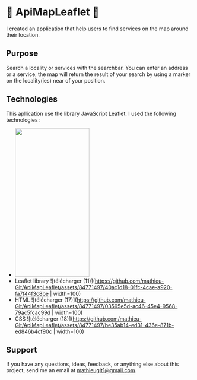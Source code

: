 # 🚀 ApiMapLeaflet 🚀
I created an application that help users to find services on the map around their location.  

## Purpose
Search a locality or services with the searchbar. You can enter an address or a service, the map will return the result of your search by using a marker on the locality(ies) near of your position.

## Technologies
This apllication use the library JavaScript Leaflet. I used the following technologies :

- <img src="[https://camo.githubusercontent.com/..." data-canonical-src="https://gyazo.com/eb5c5741b6a9a16c692170a41a49c858.png](https://leafletjs.com/docs/images/logo.png)" width="200" height="400" />
- Leaflet library ![télécharger (11)](https://github.com/mathieu-Glt/ApiMapLeaflet/assets/84771497/40ac1d18-01fc-4cae-a920-fa7f44f3c8be | width=100)
- HTML ![télécharger (17)](https://github.com/mathieu-Glt/ApiMapLeaflet/assets/84771497/03595e5d-ac46-45e4-9568-79ac5fcac99d | width=100) 
- CSS ![télécharger (18)](https://github.com/mathieu-Glt/ApiMapLeaflet/assets/84771497/be35ab14-ed31-436e-871b-ed846b4cf90c | width=100)


## Support
If you have any questions, ideas, feedback, or anything else about this project, send me an email at mathieuglt1@gmail.com.
